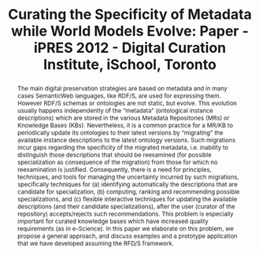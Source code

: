 ---
abstract: 'The main digital preservation strategies are based on metadata

  and in many cases SemanticWeb languages, like RDF/S, are used for expressing them.
  However RDF/S schemas or ontologies are not static, but evolve. This evolution usually
  happens independently of the “metadata” (ontological instance descriptions) which
  are stored in the various Metadata Repositories (MRs) or Knowledge Bases (KBs).
  Nevertheless,

  it is a common practice for a MR/KB to periodically update its ontologies to their
  latest versions by “migrating” the available instance descriptions to the latest
  ontology versions. Such migrations incur gaps regarding the specificity of the migrated
  metadata, i.e. inability to distinguish those descriptions that should be reexamined
  (for possible specialization as consequence of the migration) from those for which
  no reexamination is justified. Consequently, there is a need for principles, techniques,
  and tools for managing the uncertainty incurred by such migrations, specifically
  techniques for (a) identifying automatically the descriptions that are candidate
  for specialization, (b) computing, ranking and recommending possible specializations,
  and (c) flexible interactive techniques for updating the available descriptions
  (and their candidate specializations), after the user (curator of the repository)
  accepts/rejects such recommendations. This problem is especially important for curated
  knowledge bases which have increased quality requirements (as in e-Science). In
  this paper we elaborate on this problem, we propose a general approach, and discuss
  examples and a prototype application that we have developed assuming the RFD/S framework.'
creators:
- Kampouraki, Mary
- Analyti, Anastasia
- Tzitzikas, Yannis
date: null
document_url: https://services.phaidra.univie.ac.at/api/object/o:293680/download
grand_parent: iPRES
institutions: []
keywords:
- ischool
- toronto
- canada
- digital preservation
- metadata
- metadata repositories
- migrations
landing_page_url: https://phaidra.univie.ac.at/o:293680
language: eng
layout: publication
license: CC BY-NC-SA 3.0 AT
notes_url: null
parent: iPRES 2012
presentation_url: null
size: 1337455
source_name: iPRES
title: 'Curating the Specificity of Metadata while World Models Evolve: Paper - iPRES
  2012 - Digital Curation Institute, iSchool, Toronto'
type: paper
year: 2012
---